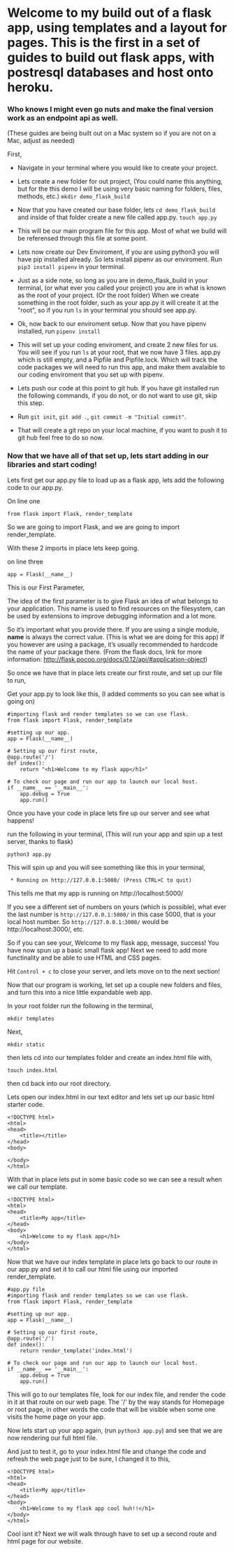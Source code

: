 # Welcome to my build out of a flask app, using templates and a layout for pages. This is the first in a set of guides to build out flask apps, with postresql databases and host onto heroku. 

### Who knows I might even go nuts and make the final version work as an endpoint api as well.

(These guides are being built out on a Mac system so if you are not on a Mac, adjust as needed)

First, 

- Navigate in your terminal where you would like to create your project.

- Lets create a new folder for out project, (You could name this anything, but for the this demo I will be using very basic naming for folders, files, methods, etc.) `mkdir demo_flask_build`

- Now that you have created our base folder, lets `cd demo_flask_build` and inside of that folder create a new file called app.py. `touch app.py`

- This will be our main program file for this app. Most of what we build will be referensed through this file at some point.

- Lets now create our Dev Enviroment, if you are using python3 you will have pip installed already. So lets install pipenv as our enviroment. Run `pip3 install pipenv` in your terminal.

- Just as a side note, so long as you are in demo_flask_build in your terminal, (or what ever you called your project) you are in what is known as the root of your project. (Or the root folder) When we create something in the root folder, such as your app.py it will create it at the "root", so if you run `ls` in your terminal you should see app.py.

- Ok, now back to our enviroment setup. Now that you have pipenv installed, run `pipenv install`

- This will set up your coding enviroment, and create 2 new files for us.  You will see if you run `ls` at your root, that we now have 3 files. app.py which is still empty, and a Pipfile and Pipfile.lock. Which will track the code packages we will need to run this app, and make them avalaible to our coding enviroment that you set up with pipenv.


- Lets push our code at this point to git hub. If you have git installed run the following commands, if you do not, or do not want to use git, skip this step.

- Run `git init`, `git add .`, `git commit -m "Initial commit"`.

- That will create a git repo on your local machine, if you want to push it to git hub feel free to do so now.

### Now that we have all of that set up, lets start adding in our libraries and start coding!

Lets first get our app.py file to load up as a flask app, lets add the following code to our app.py.

On line one
```
from flask import Flask, render_template
```

So we are going to import Flask, and we are going to import render_template.

With these 2 imports in place lets keep going.

on line three
```
app = Flask(__name__)
```
This is our First Parameter, 

The idea of the first parameter is to give Flask an idea of what belongs to your application. This name is used to find resources on the filesystem, can be used by extensions to improve debugging information and a lot more.

So it’s important what you provide there. If you are using a single module, __name__ is always the correct value. (This is what we are doing for this app) If you however are using a package, it’s usually recommended to hardcode the name of your package there. (From the flask docs, link for more information: http://flask.pocoo.org/docs/0.12/api/#application-object)

So once we have that in place lets create our first route, and set up our file to run,

Get your app.py to look like this, (I added comments so you can see what is going on)

```
#importing flask and render templates so we can use flask.
from flask import Flask, render_template

#setting up our app.
app = Flask(__name__)

# Setting up our first route,
@app.route('/')
def index():
	return "<h1>Welcome to my flask app</h1>"

# To check our page and run our app to launch our local host.
if __name__ == '__main__':
	app.debug = True
	app.run()
```

Once you have your code in place lets fire up our server and see what happens!

run the following in your terminal, (This will run your app and spin up a test server, thanks to flask)

`python3 app.py`

This will spin up and you will see something like this in your terminal,

` * Running on http://127.0.0.1:5000/ (Press CTRL+C to quit)`

This tells me that my app is running on http://localhost:5000/

If you see a different set of numbers on yours (which is possible), what ever the last number is `http://127.0.0.1:5000/` in this case 5000, that is your local host number. So `http://127.0.0.1:3000/` would be http://localhost:3000/, etc.


So if you can see your, Welcome to my flask app, message, success! You have now spun up a basic small flask app! Next we need to add more functinality and be able to use HTML and CSS pages.

Hit `Control + c` to close your server, and lets move on to the next section!

Now that our program is working, let set up a couple new folders and files, and turn this into a nice little expandable web app.

In your root folder run the following in the terminal,

`mkdir templates`

Next,

`mkdir static`

then lets cd into our templates folder and create an index.html file with,

`touch index.html`

then cd back into our root directory.


Lets open our index.html in our text editor and lets set up our basic html starter code.

```
<!DOCTYPE html>
<html>
<head>
	<title></title>
</head>
<body>

</body>
</html>
```

With that in place lets put in some basic code so we can see a result when we call our template.

```
<!DOCTYPE html>
<html>
<head>
	<title>My app</title>
</head>
<body>
	<h1>Welcome to my flask app</h1>
</body>
</html>
```

Now that we have our index template in place lets go back to our route in our app.py and set it to call our html file using our imported render_template.

```
#app.py file
#importing flask and render templates so we can use flask.
from flask import Flask, render_template

#setting up our app.
app = Flask(__name__)

# Setting up our first route,
@app.route('/')
def index():
	return render_template('index.html')

# To check our page and run our app to launch our local host.
if __name__ == '__main__':
	app.debug = True
	app.run()
```
This will go to our templates file, look for our index file, and render the code in it at that route on our web page. The '/' by the way stands for Homepage or root page, in other words the code that will be visible when some one visits the home page on your app.


Now lets start up your app again, (run `python3 app.py`) and see that we are now rendering our full html file.

And just to test it, go to your index.html file and change the code and refresh the web page just to be sure, I changed it to this,

```
<!DOCTYPE html>
<html>
<head>
	<title>My app</title>
</head>
<body>
	<h1>Welcome to my flask app cool huh!!</h1>
</body>
</html>
```

Cool isnt it? Next we will walk through have to set up a second route and html page for our website.

